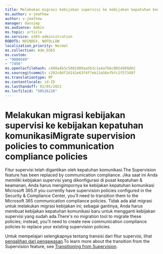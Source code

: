 ```yaml
---
title: Melakukan migrasi kebijakan supervisi ke kebijakan kepatuhan komunikasi
ms.author: v-jmathew
author: v-jmathew
manager: dansimp
ms.audience: Admin
ms.topic: article
ms.service: o365-administration
ROBOTS: NOINDEX, NOFOLLOW
localization_priority: Normal
ms.collection: Adm_O365
ms.custom:
- "9000549"
- "7456"
ms.openlocfilehash: c488a4b3c5881909aa5b3c1a4afb6c0054989d02
ms.sourcegitcommit: c202c0df2d141e63f4f7eb13a56efbfc2f57348f
ms.translationtype: MT
ms.contentlocale: id-ID
ms.lasthandoff: 03/05/2021
ms.locfileid: "50526126"
---
```

# <a name="migrate-supervision-policies-to-communication-compliance-policies"></a><span data-ttu-id="9766c-102">Melakukan migrasi kebijakan supervisi ke kebijakan kepatuhan komunikasi</span><span class="sxs-lookup"><span data-stu-id="9766c-102">Migrate supervision policies to communication compliance policies</span></span>

<span data-ttu-id="9766c-103">Fitur supervisi telah digantikan oleh kepatuhan komunikasi.</span><span class="sxs-lookup"><span data-stu-id="9766c-103">The Supervision feature has been replaced by communication compliance.</span></span> <span data-ttu-id="9766c-104">Jika saat ini Anda memiliki kebijakan supervisi yang dikonfigurasi di pusat kepatuhan & keamanan, Anda harus mengimpornya ke kebijakan kepatuhan komunikasi Microsoft 365.</span><span class="sxs-lookup"><span data-stu-id="9766c-104">If you currently have supervision policies configured in the Security & Compliance Center, you'll need to transition them to the Microsoft 365 communication compliance policies.</span></span> <span data-ttu-id="9766c-105">Tidak ada alat migrasi untuk melakukan migrasi kebijakan ini; sebagai gantinya, Anda harus membuat kebijakan kepatuhan komunikasi baru untuk mengganti kebijakan supervisi yang sudah ada.</span><span class="sxs-lookup"><span data-stu-id="9766c-105">There's no migration tool to migrate these policies; instead, you'll need to create new communication compliance policies to replace your existing supervision policies.</span></span>

<span data-ttu-id="9766c-106">Untuk mempelajari selengkapnya tentang transisi dari fitur supervisi, lihat [pengalihan dari pengawasan](https://go.microsoft.com/fwlink/?linkid=2128750).</span><span class="sxs-lookup"><span data-stu-id="9766c-106">To learn more about the transition from the Supervision feature, see [Transitioning from Supervision](https://go.microsoft.com/fwlink/?linkid=2128750).</span></span>
